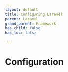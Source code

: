 ```yaml
---
layout: default
title: Configuring Laravel
parent: Laravel
grand_parent: Framework
has_child: false
has_toc: false

---
```


# Configuration
